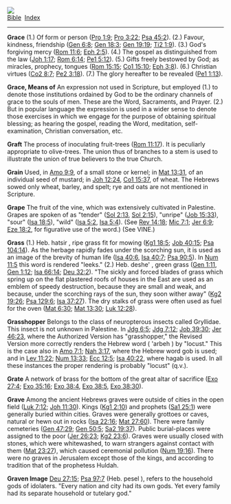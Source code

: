 [![](../../cdshop/ithlogo.png)](../../index)  
[Bible](../index)  [Index](index) 

------------------------------------------------------------------------

<span id="000">**Grace**</span> (1.) Of form or person ([Pro
1:9](../kjv/pro001.htm#009); [Pro 3:22](../kjv/pro003.htm#022); [Psa
45:2](../kjv/psa045.htm#002)). (2.) Favour, kindness, friendship ([Gen
6:8](../kjv/gen006.htm#008); [Gen 18:3](../kjv/gen018.htm#003); [Gen
19:19](../kjv/gen019.htm#019); [Ti2 1:9](../kjv/ti2001.htm#009)). (3.)
God's forgiving mercy ([Rom 11:6](../kjv/rom011.htm#006); [Eph
2:5](../kjv/eph002.htm#005)). (4.) The gospel as distinguished from the
law ([Joh 1:17](../kjv/joh001.htm#017); [Rom
6:14](../kjv/rom006.htm#014); [Pe1 5:12](../kjv/pe1005.htm#012)). (5.)
Gifts freely bestowed by God; as miracles, prophecy, tongues ([Rom
15:15](../kjv/rom015.htm#015); [Co1 15:10](../kjv/co1015.htm#010); [Eph
3:8](../kjv/eph003.htm#008)). (6.) Christian virtues ([Co2
8:7](../kjv/co2008.htm#007); [Pe2 3:18](../kjv/pe2003.htm#018)). (7.)
The glory hereafter to be revealed ([Pe1 1:13](../kjv/pe1001.htm#013)).

<span id="001">**Grace, Means of**</span> An expression not used in
Scripture, but employed (1.) to denote those institutions ordained by
God to be the ordinary channels of grace to the souls of men. These are
the Word, Sacraments, and Prayer. (2.) But in popular language the
expression is used in a wider sense to denote those exercises in which
we engage for the purpose of obtaining spiritual blessing; as hearing
the gospel, reading the Word, meditation, self-examination, Christian
conversation, etc.

<span id="002">**Graft**</span> The process of inoculating fruit-trees
([Rom 11:17](../kjv/rom011.htm#017)). It is peculiarly appropriate to
olive-trees. The union thus of branches to a stem is used to illustrate
the union of true believers to the true Church.

<span id="003">**Grain**</span> Used, in [Amo
9:9](../kjv/amo009.htm#009), of a small stone or kernel; in [Mat
13:31](../kjv/mat013.htm#031), of an individual seed of mustard; in [Joh
12:24](../kjv/joh012.htm#024), [Co1 15:37](../kjv/co1015.htm#037), of
wheat. The Hebrews sowed only wheat, barley, and spelt; rye and oats are
not mentioned in Scripture.

<span id="004">**Grape**</span> The fruit of the vine, which was
extensively cultivated in Palestine. Grapes are spoken of as "tender"
([Sol 2:13](../kjv/sol002.htm#013), [Sol 2:15](../kjv/sol002.htm#015)),
"unripe" ([Job 15:33](../kjv/job015.htm#033)), "sour" ([Isa
18:5](../kjv/isa018.htm#005)), "wild" ([Isa 5:2](../kjv/isa005.htm#002),
[Isa 5:4](../kjv/isa005.htm#004)). (See [Rev
14:18](../kjv/rev014.htm#018); [Mic 7:1](../kjv/mic007.htm#001); [Jer
6:9](../kjv/jer006.htm#009); [Eze 18:2](../kjv/eze018.htm#002), for
figurative use of the word.) (See VINE.)

<span id="005">**Grass**</span> (1.) Heb. hatsir , ripe grass fit for
mowing ([Kg1 18:5](../kjv/kg1018.htm#005); [Job
40:15](../kjv/job040.htm#015); [Psa 104:14](../kjv/psa104.htm#014)). As
the herbage rapidly fades under the scorching sun, it is used as an
image of the brevity of human life ([Isa 40:6](../kjv/isa040.htm#006),
[Isa 40:7](../kjv/isa040.htm#007); [Psa 90:5](../kjv/psa090.htm#005)).
In [Num 11:5](../kjv/num011.htm#005) this word is rendered "leeks." (2.)
Heb. deshe' , green grass ([Gen 1:11](../kjv/gen001.htm#011), [Gen
1:12](../kjv/gen001.htm#012); [Isa 66:14](../kjv/isa066.htm#014); [Deu
32:2](../kjv/deu032.htm#002)). "The sickly and forced blades of grass
which spring up on the flat plastered roofs of houses in the East are
used as an emblem of speedy destruction, because they are small and
weak, and because, under the scorching rays of the sun, they soon wither
away" ([Kg2 19:26](../kjv/kg2019.htm#026); [Psa
129:6](../kjv/psa129.htm#006); [Isa 37:27](../kjv/isa037.htm#027)). The
dry stalks of grass were often used as fuel for the oven ([Mat
6:30](../kjv/mat006.htm#030); [Mat 13:30](../kjv/mat013.htm#030); [Luk
12:28](../kjv/luk012.htm#028)).

<span id="006">**Grasshopper**</span> Belongs to the class of
neuropterous insects called Gryllidae. This insect is not unknown in
Palestine. In [Jdg 6:5](../kjv/jdg006.htm#005); [Jdg
7:12](../kjv/jdg007.htm#012); [Job 39:30](../kjv/job039.htm#030); [Jer
46:23](../kjv/jer046.htm#023), where the Authorized Version has
"grasshopper," the Revised Version more correctly renders the Hebrew
word ( 'arbeh ) by "locust." This is the case also in [Amo
7:1](../kjv/amo007.htm#001); [Nah 3:17](../kjv/nah003.htm#017), where
the Hebrew word gob is used; and in [Lev 11:22](../kjv/lev011.htm#022);
[Num 13:33](../kjv/num013.htm#033); [Ecc 12:5](../kjv/ecc012.htm#005);
[Isa 40:22](../kjv/isa040.htm#022), where hagab is used. In all these
instances the proper rendering is probably "locust" (q.v.).

<span id="007">**Grate**</span> A network of brass for the bottom of the
great altar of sacrifice ([Exo 27:4](../kjv/exo027.htm#004); [Exo
35:16](../kjv/exo035.htm#016); [Exo 38:4](../kjv/exo038.htm#004), [Exo
38:5](../kjv/exo038.htm#005), [Exo 38:30](../kjv/exo038.htm#030)).

<span id="008">**Grave**</span> Among the ancient Hebrews graves were
outside of cities in the open field ([Luk 7:12](../kjv/luk007.htm#012);
[Joh 11:30](../kjv/joh011.htm#030)). Kings ([Kg1
2:10](../kjv/kg1002.htm#010)) and prophets ([Sa1
25:1](../kjv/sa1025.htm#001)) were generally buried within cities.
Graves were generally grottoes or caves, natural or hewn out in rocks
([Isa 22:16](../kjv/isa022.htm#016); [Mat
27:60](../kjv/mat027.htm#060)). There were family cemeteries ([Gen
47:29](../kjv/gen047.htm#029); [Gen 50:5](../kjv/gen050.htm#005); [Sa2
19:37](../kjv/sa2019.htm#037)). Public burial-places were assigned to
the poor ([Jer 26:23](../kjv/jer026.htm#023); [Kg2
23:6](../kjv/kg2023.htm#006)). Graves were usually closed with stones,
which were whitewashed, to warn strangers against contact with them
([Mat 23:27](../kjv/mat023.htm#027)), which caused ceremonial pollution
([Num 19:16](../kjv/num019.htm#016)). There were no graves in Jerusalem
except those of the kings, and according to tradition that of the
prophetess Huldah.

<span id="009">**Graven Image**</span> [Deu
27:15](../kjv/deu027.htm#015); [Psa 97:7](../kjv/psa097.htm#007) (Heb.
pesel ), refers to the household gods of idolaters. "Every nation and
city had its own gods. Yet every family had its separate household or
tutelary god."
